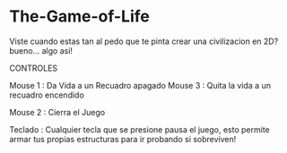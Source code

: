 # The-Game-of-Life
 Viste cuando estas tan al pedo que te pinta crear una civilizacion en 2D? bueno... algo asi!

CONTROLES

Mouse 1 : Da Vida a un Recuadro apagado
Mouse 3 : Quita la vida a un recuadro encendido

Mouse 2 : Cierra el Juego

Teclado : Cualquier tecla que se presione pausa el juego, 
          esto permite armar tus propias estructuras para ir probando si sobreviven!